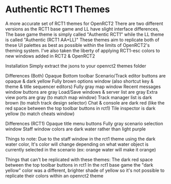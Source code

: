 # Authentic RCT1 Themes
A more accurate set of RCT1 themes for OpenRCT2
There are two different versions as the RCT1 base game and LL have slight interface differences, The base game theme is simply called "Authentic RCT1" while the LL theme is called "Authentic (RCT1 AA+LL)"
These themes aim to replicate both of these UI palettes as best as possible within the limits of OpenRCT2's theming system.
I've also taken the liberty of applying RCT1-esc colors to new windows added in RCT2 & OpenRCT2

Installation
Simply extract the jsons to your openrct2 themes folder

Differences (Both)
Opaque Bottom toolbar
Scenario/Track editor buttons are opaque & dark yellow
Fully brown options window (also shortcut key & theme & title sequencer editors)
Fully gray map window
Recent messages window buttons are gray
Load/Save windows & server list are gray
Extra view ports are gray (to match map window)
Track manager list is dark brown (to match track design selector)
Chat & console are dark red (like the red space between the top toolbar buttons in rct1)
Tile inspector is dark yellow (to match cheats window)

Differences (RCT1)
Opaque title menu buttons
Fully gray scenario selection window
Staff window colors are dark water rather than light purple

Things to note:
Due to the staff window in the rct1 theme using the dark water color, It's color will change depending on what water object is currently selected in the scenario (ex: orange water will make it orange)

Things that can't be replicated with these themes:
The dark red space between the top toolbar buttons in rct1
In the rct1 base game the "dark yellow" color was a different, brighter shade of yellow so it's not possible to replicate their colors within an openrct2 theme
